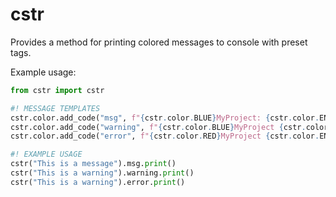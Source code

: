 # cstr
Provides a method for printing colored messages to console with preset tags.

Example usage:
```python
from cstr import cstr

#! MESSAGE TEMPLATES
cstr.color.add_code("msg", f"{cstr.color.BLUE}MyProject: {cstr.color.END}")
cstr.color.add_code("warning", f"{cstr.color.BLUE}MyProject {cstr.color.LIGHTYELLOW}Warning: {cstr.color.END}")
cstr.color.add_code("error", f"{cstr.color.RED}MyProject {cstr.color.END}Error: {cstr.color.END}")

#! EXAMPLE USAGE
cstr("This is a message").msg.print()
cstr("This is a warning").warning.print()
cstr("This is a warning").error.print()
```
